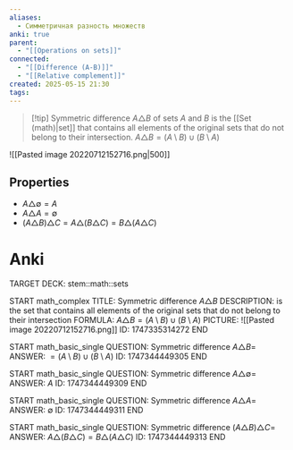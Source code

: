 ```yaml
---
aliases:
  - Симметричная разность множеств
anki: true
parent:
  - "[[Operations on sets]]"
connected:
  - "[[Difference (A-B)]]"
  - "[[Relative complement]]"
created: 2025-05-15 21:30
tags:
---
```


> [!tip] Symmetric difference $A \triangle B$ of sets $A$ and $B$
> is the [[Set (math)|set]] that contains all elements of the original sets that do not belong to their intersection.
>$A \triangle B = (A \setminus B) \cup (B \setminus A)$


![[Pasted image 20220712152716.png|500]]

## Properties
- $A \triangle \emptyset = A$
- $A \triangle A = \emptyset$
- $(A\triangle B)\triangle C = A\triangle(B\triangle C) = B\triangle(A\triangle C)$

# Anki
TARGET DECK: stem::math::sets

START
math_complex
TITLE: Symmetric difference $A \triangle B$
DESCRIPTION: is the set that contains all elements of the original sets that do not belong to their intersection
FORMULA: $A \triangle B = (A \setminus B) \cup (B \setminus A)$
PICTURE: ![[Pasted image 20220712152716.png]]
ID: 1747335314272
END

START
math_basic_single
QUESTION: Symmetric difference
$A \triangle B =$
ANSWER: $= (A \setminus B) \cup (B \setminus A)$
ID: 1747344449305
END

START
math_basic_single
QUESTION: Symmetric difference
$A \triangle \emptyset =$
ANSWER: $A$
ID: 1747344449309
END

START
math_basic_single
QUESTION: Symmetric difference
$A \triangle A =$
ANSWER: $\emptyset$
ID: 1747344449311
END

START
math_basic_single
QUESTION: Symmetric difference
$(A\triangle B)\triangle C =$
ANSWER: $A\triangle(B\triangle C) = B\triangle(A\triangle C)$
ID: 1747344449313
END

